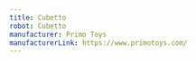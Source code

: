```yaml
---
title: Cubetto
robot: Cubetto
manufacturer: Primo Toys
manufacturerLink: https://www.primotoys.com/
---
```


